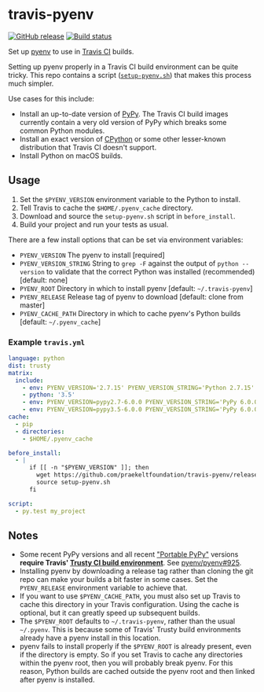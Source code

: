 # travis-pyenv

[![GitHub release](https://img.shields.io/github/release/praekeltfoundation/travis-pyenv.svg?style=flat-square)](https://github.com/praekeltfoundation/travis-pyenv/releases/latest)
[![Build status](https://img.shields.io/travis/praekeltfoundation/travis-pyenv/develop.svg?style=flat-square)](https://travis-ci.org/praekeltfoundation/travis-pyenv)

Set up [pyenv](https://github.com/yyuu/pyenv) to use in [Travis CI](https://travis-ci.org) builds.

Setting up pyenv properly in a Travis CI build environment can be quite tricky. This repo contains a script ([`setup-pyenv.sh`](setup-pyenv.sh)) that makes this process much simpler.

Use cases for this include:

* Install an up-to-date version of [PyPy](http://pypy.org). The Travis CI build images currently contain a very old version of PyPy which breaks some common Python modules.
* Install an exact version of [CPython](http://www.python.org) or some other lesser-known distribution that Travis CI doesn't support.
* Install Python on macOS builds.

## Usage
1. Set the `$PYENV_VERSION` environment variable to the Python to install.
2. Tell Travis to cache the `$HOME/.pyenv_cache` directory.
3. Download and source the `setup-pyenv.sh` script in `before_install`.
4. Build your project and run your tests as usual.

There are a few install options that can be set via environment variables:
* `PYENV_VERSION`
    The pyenv to install [required]
* `PYENV_VERSION_STRING`
    String to `grep -F` against the output of `python --version` to validate that the correct Python was installed (recommended) [default: none]
* `PYENV_ROOT`
    Directory in which to install pyenv [default: `~/.travis-pyenv`]
* `PYENV_RELEASE`
    Release tag of pyenv to download [default: clone from master]
* `PYENV_CACHE_PATH`
    Directory in which to cache pyenv's Python builds [default: `~/.pyenv_cache`]


### Example `travis.yml`
```yaml
language: python
dist: trusty
matrix:
  include:
    - env: PYENV_VERSION='2.7.15' PYENV_VERSION_STRING='Python 2.7.15'
    - python: '3.5'
    - env: PYENV_VERSION=pypy2.7-6.0.0 PYENV_VERSION_STRING='PyPy 6.0.0'
    - env: PYENV_VERSION=pypy3.5-6.0.0 PYENV_VERSION_STRING='PyPy 6.0.0'
cache:
  - pip
  - directories:
    - $HOME/.pyenv_cache

before_install:
  - |
      if [[ -n "$PYENV_VERSION" ]]; then
        wget https://github.com/praekeltfoundation/travis-pyenv/releases/download/0.4.0/setup-pyenv.sh
        source setup-pyenv.sh
      fi

script:
  - py.test my_project
```

## Notes
* Some recent PyPy versions and all recent ["Portable PyPy"](https://github.com/squeaky-pl/portable-pypy) versions **require Travis' [Trusty CI build environment](https://docs.travis-ci.com/user/trusty-ci-environment/)**. See [pyenv/pyenv#925](https://github.com/pyenv/pyenv/issues/925).
* Installing pyenv by downloading a release tag rather than cloning the git repo can make your builds a bit faster in some cases. Set the `PYENV_RELEASE` environment variable to achieve that.
* If you want to use `$PYENV_CACHE_PATH`, you must also set up Travis to cache this directory in your Travis configuration. Using the cache is optional, but it can greatly speed up subsequent builds.
* The `$PYENV_ROOT` defaults to `~/.travis-pyenv`, rather than the usual `~/.pyenv`. This is because some of Travis' Trusty build environments already have a pyenv install in this location.
* pyenv fails to install properly if the `$PYENV_ROOT` is already present, even if the directory is empty. So if you set Travis to cache any directories within the pyenv root, then you will probably break pyenv. For this reason, Python builds are cached outside the pyenv root and then linked after pyenv is installed.
